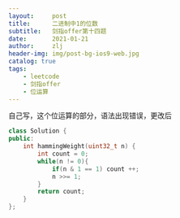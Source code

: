 ```yaml
---
layout:     post
title:      二进制中1的位数
subtitle:   剑指offer第十四题
date:       2021-01-21
author:     zlj
header-img: img/post-bg-ios9-web.jpg
catalog: true
tags:
    - leetcode
    - 剑指offer
    - 位运算
---
```




自己写，这个位运算的部分，语法出现错误，更改后

```c++
class Solution {
public:
    int hammingWeight(uint32_t n) {
        int count = 0;
        while(n != 0){
            if(n & 1 == 1) count ++;
            n >>= 1;
        }
        return count;
    }
};
```

